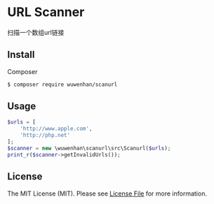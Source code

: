 # URL Scanner

扫描一个数组url链接

## Install

Composer

``` bash
$ composer require wuwenhan/scanurl
```

## Usage

``` php
$urls = [
    'http://www.apple.com',
    'http://php.net'
];
$scanner = new \wuwenhan\scanurl\src\Scanurl($urls);
print_r($scanner->getInvalidUrls());
```

## License

The MIT License (MIT). Please see [License File](LICENSE) for more information.